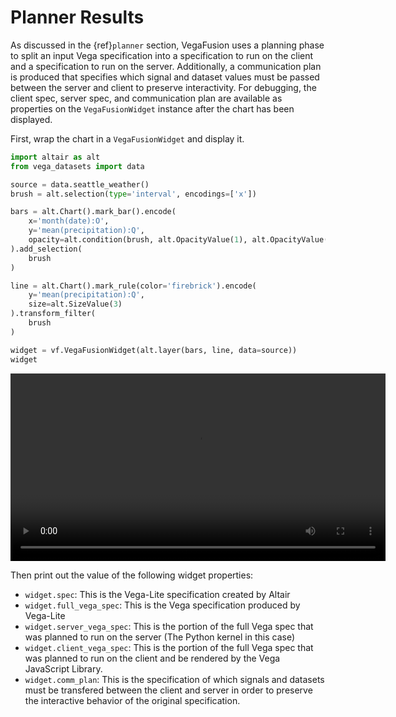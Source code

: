 # Planner Results
As discussed in the {ref}`planner` section, VegaFusion uses a planning phase to split an input Vega specification into a specification to run on the client and a specification to run on the server.  Additionally, a communication plan is produced that specifies which signal and dataset values must be passed between the server and client to preserve interactivity.  For debugging, the client spec, server spec, and communication plan are available as properties on the `VegaFusionWidget` instance after the chart has been displayed.

First, wrap the chart in a `VegaFusionWidget` and display it.

```python
import altair as alt
from vega_datasets import data

source = data.seattle_weather()
brush = alt.selection(type='interval', encodings=['x'])

bars = alt.Chart().mark_bar().encode(
    x='month(date):O',
    y='mean(precipitation):Q',
    opacity=alt.condition(brush, alt.OpacityValue(1), alt.OpacityValue(0.7)),
).add_selection(
    brush
)

line = alt.Chart().mark_rule(color='firebrick').encode(
    y='mean(precipitation):Q',
    size=alt.SizeValue(3)
).transform_filter(
    brush
)

widget = vf.VegaFusionWidget(alt.layer(bars, line, data=source))
widget
```
<video width="600" controls>
  <source src="https://user-images.githubusercontent.com/15064365/148408648-43a5cfd0-b0d8-456e-a77a-dd344d8d07df.mov" type="video/mp4">
This browser does not support the video tag.
</video>

Then print out the value of the following widget properties:

 - `widget.spec`: This is the Vega-Lite specification created by Altair
 - `widget.full_vega_spec`: This is the Vega specification produced by Vega-Lite
 - `widget.server_vega_spec`: This is the portion of the full Vega spec that was planned to run on the server (The Python kernel in this case)
 - `widget.client_vega_spec`: This is the portion of the full Vega spec that was planned to run on the client and be rendered by the Vega JavaScript Library.
 - `widget.comm_plan`: This is the specification of which signals and datasets must be transfered between the client and server in order to preserve the interactive behavior of the original specification.
